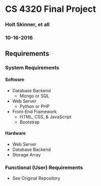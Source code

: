 # CS 4320 Final Project
### Holt Skinner, et all
### 10-16-2016

## Requirements

<!---
Insert Requirements Here!!!
-->
### System Requirements

#### Software
- Database Backend
  - Mongo or SQL
- Web Server
  - Python or PHP
- Front-End Framework
  - HTML, CSS, & JavaScript
  - Bootstrap

#### Hardware
- Web Server
- Database Backend
- Storage Array


### Functional (User) Requirements
- See Original Repository
